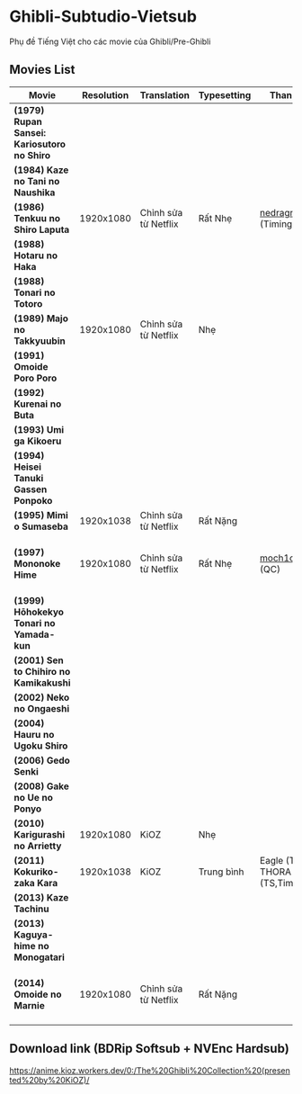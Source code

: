 # Ghibli-Subtudio-Vietsub
Phụ đề Tiếng Việt cho các movie của Ghibli/Pre-Ghibli

## Movies List

|**Movie**|**Resolution**|**Translation**|**Typesetting**|**Thanks to**|**Note**|
|--------|--------|--------|--------|--------|--------|
|**(1979) Rupan Sansei: Kariosutoro no Shiro**||||||
|**(1984) Kaze no Tani no Naushika**||||||
|**(1986) Tenkuu no Shiro Laputa**|1920x1080|Chỉnh sửa từ Netflix|Rất Nhẹ|[nedragrevev](https://github.com/nedragrevev) (Timing,Notes)|(đang làm)|
|**(1988) Hotaru no Haka**||||||
|**(1988) Tonari no Totoro**||||||
|**(1989) Majo no Takkyuubin**|1920x1080|Chỉnh sửa từ Netflix|Nhẹ|||
|**(1991) Omoide Poro Poro**||||||
|**(1992) Kurenai no Buta**||||||
|**(1993)	Umi ga Kikoeru**||||||
|**(1994) Heisei Tanuki Gassen Ponpoko**||||||
|**(1995) Mimi o Sumaseba**|1920x1038|Chỉnh sửa từ Netflix|Rất Nặng|||
|**(1997) Mononoke Hime**|1920x1080|Chỉnh sửa từ Netflix|Rất Nhẹ|[moch1oka](https://github.com/moch1oka) (QC)|Nhìn chung Netflix dịch tốt|
|**(1999) Hōhokekyo Tonari no Yamada-kun**||||||
|**(2001) Sen to Chihiro no Kamikakushi**||||||
|**(2002) Neko no Ongaeshi**||||||
|**(2004) Hauru no Ugoku Shiro**||||||
|**(2006) Gedo Senki**||||||
|**(2008) Gake no Ue no Ponyo**||||||
|**(2010) Karigurashi no Arrietty**|1920x1080|KiOZ|Nhẹ|||
|**(2011) Kokuriko-zaka Kara**|1920x1038|KiOZ|Trung bình|Eagle (TS), THORA (TS,Timing)||
|**(2013) Kaze Tachinu**||||||
|**(2013) Kaguya-hime no Monogatari**||||||
|**(2014) Omoide no Marnie**|1920x1080|Chỉnh sửa từ Netflix|Rất Nặng||Nhìn chung Netflix dịch tốt|

## Download link (BDRip Softsub + NVEnc Hardsub)
https://anime.kioz.workers.dev/0:/The%20Ghibli%20Collection%20(presented%20by%20KiOZ)/
